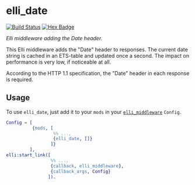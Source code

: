 # elli_date

[![Build Status][Travis badge]][Travis link]
[![Hex Badge][Hex badge]][Hex link]

[Travis badge]: https://travis-ci.org/elli-lib/elli_date.svg?branch=master
[Travis link]: https://travis-ci.org/elli-lib/elli_date
[Hex badge]: https://img.shields.io/hexpm/v/elli_date.svg
[Hex link]: https://hex.pm/packages/elli_date

*Elli middleware adding the Date header.*

This Elli middleware adds the "Date" header to responses. The current
date string is cached in an ETS-table and updated once a second. The
impact on performance is very low, if noticeable at all.

According to the HTTP 1.1 specification, the "Date" header in each
response is required.

## Usage

To use `elli_date`, just add it to your `mods` in your [`elli_middleware`][]
`Config`.

```erlang
Config = [
          {mods, [
                  %% ...,
                  {elli_date, []}
                 ]}
         ],
elli:start_link([
                 %% ...,
                 {callback, elli_middleware},
                 {callback_args, Config}
                ]).
```

[`elli_middleware`]: https://github.com/elli-lib/elli/blob/develop/doc/elli_middleware.md
